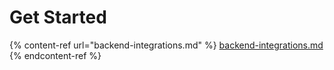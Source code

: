 # Get Started

{% content-ref url="backend-integrations.md" %}
[backend-integrations.md](backend-integrations.md)
{% endcontent-ref %}
